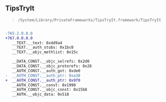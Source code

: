 ## TipsTryIt

> `/System/Library/PrivateFrameworks/TipsTryIt.framework/TipsTryIt`

```diff

-765.2.0.0.0
+767.0.0.0.0
   __TEXT.__text: 0x4d9a4
   __TEXT.__auth_stubs: 0x1bc0
   __TEXT.__objc_methlist: 0x15c

   __DATA_CONST.__objc_selrefs: 0x2d0
   __DATA_CONST.__objc_protorefs: 0x28
   __AUTH_CONST.__auth_got: 0xde0
-  __AUTH_CONST.__auth_ptr: 0xa38
+  __AUTH_CONST.__auth_ptr: 0x9f0
   __AUTH_CONST.__const: 0x1990
   __AUTH_CONST.__objc_const: 0x15b8
   __AUTH.__objc_data: 0x518

```
